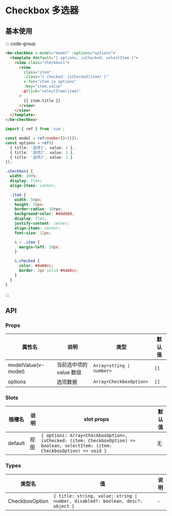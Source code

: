 # Checkbox 多选器

## 基本使用

::: code-group

```html [template]
<be-checkbox v-model="model" :options="options">
  <template #default="{ options, isChecked, selectItem }">
    <view class="checkbox1">
      <view
        class="item"
        :class="{ checked: isChecked(item) }"
        v-for="item in options"
        :key="item.value"
        @click="selectItem(item)"
      >
        {{ item.title }}
      </view>
    </view>
  </template>
</be-checkbox>
```

```ts [script]
import { ref } from 'vue';

const model = ref<number[]>([]);
const options = ref([
  { title: '选项1', value: 1 },
  { title: '选项2', value: 2 },
  { title: '选项3', value: 3 }
]);
```

```scss [style scoped]
.checkbox1 {
  width: 100%;
  display: flex;
  align-items: center;

  .item {
    width: 50px;
    height: 50px;
    border-radius: 10rpx;
    background-color: #dddddd;
    display: flex;
    justify-content: center;
    align-items: center;
    font-size: 12px;

    & + .item {
      margin-left: 10px;
    }

    &.checked {
      color: #4a68cc;
      border: 2px solid #4a68cc;
    }
  }
}
```

:::

<ExampleIframe url="/pages/checkbox/basic" height="120px"></ExampleIframe>

## API

### Props

| 属性名              | 说明                    | 类型                      | 默认值 |
| ------------------- | ----------------------- | ------------------------- | ------ |
| modelValue(v-model) | 当前选中项的 value 数组 | `Array<string \| number>` | `[]`   |
| options             | 选项数据                | `Array<CheckboxOption>`   | `[]`   |

### Slots

| 插槽名  | 说明 | slot props                                                                                                                     | 默认值 |
| ------- | ---- | ------------------------------------------------------------------------------------------------------------------------------ | ------ |
| default | 视图 | `{ options: Array<CheckboxOption>, isChecked: (item: CheckboxOption) => boolean, selectItem: (item: CheckboxOption) => void }` | 无     |

### Types

| 类型名         | 值                                                                              | 说明 |
| -------------- | ------------------------------------------------------------------------------- | ---- |
| CheckboxOption | `{ title: string, value: string \| number, disabled?: boolean, desc?: object }` | -    |

<script setup lang="ts">
import ExampleIframe from "../src/ExampleIframe.vue";
</script>
